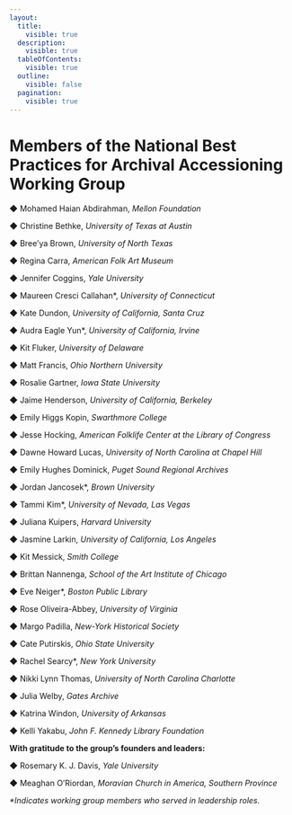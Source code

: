 ```yaml
---
layout:
  title:
    visible: true
  description:
    visible: true
  tableOfContents:
    visible: true
  outline:
    visible: false
  pagination:
    visible: true
---
```


# Members of the National Best Practices for Archival Accessioning Working Group

◆    Mohamed Haian Abdirahman, _Mellon Foundation_

◆    Christine Bethke, _University of Texas at Austin_

◆    Bree’ya Brown, _University of North Texas_

◆    Regina Carra, _American Folk Art Museum_

◆    Jennifer Coggins, _Yale University_

◆    Maureen Cresci Callahan\*, _University of Connecticut_

◆    Kate Dundon, _University of California, Santa Cruz_

◆    Audra Eagle Yun\*, _University of California, Irvine_

◆    Kit Fluker, _University of Delaware_

◆    Matt Francis, _Ohio Northern University_

◆    Rosalie Gartner, _Iowa State University_

◆    Jaime Henderson, _University of California, Berkeley_

◆    Emily Higgs Kopin, _Swarthmore College_

◆    Jesse Hocking, _American Folklife Center at the Library of Congress_

◆    Dawne Howard Lucas, _University of North Carolina at Chapel Hill_

◆    Emily Hughes Dominick, _Puget Sound Regional Archives_

◆    Jordan Jancosek\*, _Brown University_

◆    Tammi Kim\*, _University of Nevada, Las Vegas_

◆    Juliana Kuipers, _Harvard University_

◆    Jasmine Larkin, _University of California, Los Angeles_

◆    Kit Messick, _Smith College_

◆    Brittan Nannenga, _School of the Art Institute of Chicago_

◆    Eve Neiger\*, _Boston Public Library_

◆    Rose Oliveira-Abbey, _University of Virginia_

◆    Margo Padilla, _New-York Historical Society_

◆    Cate Putirskis, _Ohio State University_

◆    Rachel Searcy\*, _New York University_

◆    Nikki Lynn Thomas, _University of North Carolina Charlotte_

◆    Julia Welby, _Gates Archive_

◆    Katrina Windon, _University of Arkansas_

◆    Kelli Yakabu, _John F. Kennedy Library Foundation_

**With gratitude to the group’s founders and leaders:**

◆    Rosemary K. J. Davis, _Yale University_

◆    Meaghan O’Riordan, _Moravian Church in America, Southern Province_

_\*Indicates working group members who served in leadership roles._

